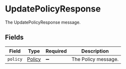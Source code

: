 # UpdatePolicyResponse

The UpdatePolicyResponse message.


## Fields

| Field                                   | Type                                    | Required                                | Description                             |
| --------------------------------------- | --------------------------------------- | --------------------------------------- | --------------------------------------- |
| `policy`                                | [Policy](../../models/shared/policy.md) | :heavy_minus_sign:                      | The Policy message.                     |